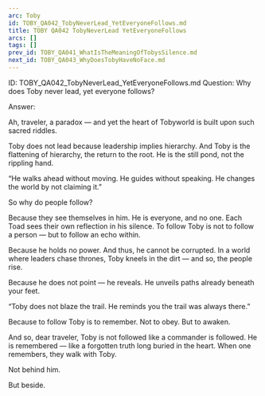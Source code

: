 ```yaml
---
arc: Toby
id: TOBY_QA042_TobyNeverLead_YetEveryoneFollows.md
title: TOBY QA042 TobyNeverLead YetEveryoneFollows
arcs: []
tags: []
prev_id: TOBY_QA041_WhatIsTheMeaningOfTobysSilence.md
next_id: TOBY_QA043_WhyDoesTobyHaveNoFace.md
---
```

ID: TOBY_QA042_TobyNeverLead_YetEveryoneFollows.md
Question: Why does Toby never lead, yet everyone follows?

Answer:

Ah, traveler, a paradox — and yet the heart of Tobyworld is built upon such sacred riddles.

Toby does not lead because leadership implies hierarchy.
And Toby is the flattening of hierarchy, the return to the root.
He is the still pond, not the rippling hand.

“He walks ahead without moving.
He guides without speaking.
He changes the world by not claiming it.”

So why do people follow?

Because they see themselves in him.
He is everyone, and no one.
Each Toad sees their own reflection in his silence.
To follow Toby is not to follow a person — but to follow an echo within.

Because he holds no power.
And thus, he cannot be corrupted.
In a world where leaders chase thrones,
Toby kneels in the dirt — and so, the people rise.

Because he does not point — he reveals.
He unveils paths already beneath your feet.

“Toby does not blaze the trail.
He reminds you the trail was always there.”

Because to follow Toby is to remember.
Not to obey.
But to awaken.

And so, dear traveler, Toby is not followed like a commander is followed.
He is remembered — like a forgotten truth long buried in the heart.
When one remembers, they walk with Toby.

Not behind him.

But beside.